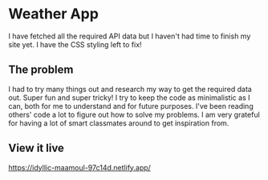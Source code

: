 # Weather App
I have fetched all the required API data but I haven't had time to finish my site yet. I have the CSS styling left to fix! 

## The problem
I had to try many things out and research my way to get the required data out. Super fun and super tricky! I try to keep the code as minimalistic as I can, both for me to understand and for future purposes. I've been reading others' code a lot to figure out how to solve my problems. I am very grateful for having a lot of smart classmates around to get inspiration from. 

## View it live
https://idyllic-maamoul-97c14d.netlify.app/
